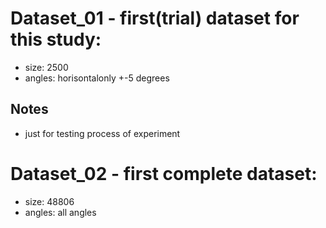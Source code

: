 # Dataset_01 - first(trial) dataset for this study:
- size: 2500
- angles: horisontalonly +-5 degrees

## Notes
- just for testing process of experiment

# Dataset_02 - first complete dataset:
- size: 48806
- angles: all angles